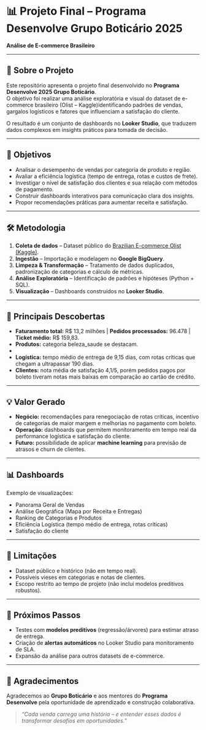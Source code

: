 
# 📊 Projeto Final – Programa Desenvolve Grupo Boticário 2025  
**Análise de E-commerce Brasileiro**

---

## 🚀 Sobre o Projeto
Este repositório apresenta o projeto final desenvolvido no **Programa Desenvolve 2025 Grupo Boticário**.  
O objetivo foi realizar uma análise exploratória e visual do dataset de e-commerce brasileiro (Olist – Kaggle)identificando padrões de vendas, gargalos logísticos e fatores que influenciam a satisfação do cliente.  

O resultado é um conjunto de dashboards no **Looker Studio**, que traduzem dados complexos em insights práticos para tomada de decisão.

---

## 🎯 Objetivos
- Analisar o desempenho de vendas por categoria de produto e região.  
- Avaliar a eficiência logística (tempo de entrega, rotas e custos de frete).  
- Investigar o nível de satisfação dos clientes e sua relação com métodos de pagamento.  
- Construir dashboards interativos para comunicação clara dos insights.  
- Propor recomendações práticas para aumentar receita e satisfação.  

---

## 🛠️ Metodologia
1. **Coleta de dados** – Dataset público do [Brazilian E-commerce Olist (Kaggle)](https://www.kaggle.com/olistbr/brazilian-ecommerce).  
2. **Ingestão** – Importação e modelagem no **Google BigQuery**.  
3. **Limpeza & Transformação** – Tratamento de dados duplicados, padronização de categorias e cálculo de métricas.  
4. **Análise Exploratória** – Identificação de padrões e hipóteses (Python + SQL).  
5. **Visualização** – Dashboards construídos no **Looker Studio**.  

---

## 📌 Principais Descobertas
- **Faturamento total:** R$ 13,2 milhões | **Pedidos processados:** 96.478 | **Ticket médio:** R$ 159,83.  
- **Produtos:** categoria beleza_saude se destacam.
- 
- **Logística:** tempo médio de entrega de 9,15 dias, com rotas críticas que chegam a ultrapassar 190 dias.  
- **Clientes:** nota média de satisfação 4,1/5, porém pedidos pagos por boleto tiveram notas mais baixas em comparação ao cartão de crédito.  

---

## 💡 Valor Gerado
- **Negócio:** recomendações para renegociação de rotas críticas, incentivo de categorias de maior margem e melhorias no pagamento com boleto.  
- **Operação:** dashboards que permitem monitoramento em tempo real da performance logística e satisfação do cliente.  
- **Futuro:** possibilidade de aplicar **machine learning** para previsão de atrasos e churn de clientes.  

---

## 📊 Dashboards

Exemplo de visualizações:  
- Panorama Geral de Vendas  
- Análise Geográfica (Mapa por Receita e Entregas)  
- Ranking de Categorias e Produtos  
- Eficiência Logística (tempo médio de entrega, rotas críticas)  
- Satisfação do cliente

---

## 📌 Limitações
- Dataset público e histórico (não em tempo real).  
- Possíveis vieses em categorias e notas de clientes.  
- Escopo restrito ao tempo de projeto (não inclui modelos preditivos robustos).  

---

## 🔮 Próximos Passos
- Testes com **modelos preditivos** (regressão/árvores) para estimar atraso de entrega.  
- Criação de **alertas automáticos** no Looker Studio para monitoramento de SLA.  
- Expansão da análise para outros datasets de e-commerce.  

---

## 🙌 Agradecimentos
Agradecemos ao **Grupo Boticário** e aos mentores do **Programa Desenvolve** pela oportunidade de aprendizado e construção colaborativa.  

> *“Cada venda carrega uma história – e entender esses dados é transformar desafios em oportunidades.”*



